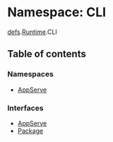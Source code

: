 # Namespace: CLI

[defs](dxos_config.defs.md).[Runtime](dxos_config.defs.Runtime.md).CLI

## Table of contents

### Namespaces

- [AppServe](dxos_config.defs.Runtime.CLI.AppServe.md)

### Interfaces

- [AppServe](../interfaces/dxos_config.defs.Runtime.CLI.AppServe-1.md)
- [Package](../interfaces/dxos_config.defs.Runtime.CLI.Package.md)
